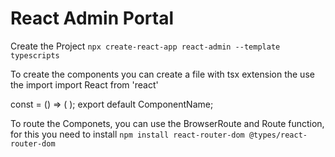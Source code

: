 # React Admin Portal

Create the Project
`npx create-react-app react-admin --template typescripts`

To create the components you can create a file with tsx extension the use the import
import React from 'react'

const <ComponentName> = () => ( <html>);
export default ComponentName;

To route the Componets, you can use the BrowserRoute and Route function, for this you need to install
`npm install react-router-dom @types/react-router-dom`

<BrowserRouter>
<Router path="" exact components="{<Name>}"/>
</BrowserRouter>